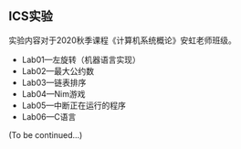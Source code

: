## ICS实验

实验内容对于2020秋季课程《计算机系统概论》安虹老师班级。

- Lab01—左旋转（机器语言实现）
- Lab02—最大公约数
- Lab03—链表排序
- Lab04—Nim游戏
- Lab05—中断正在运行的程序
- Lab06—C语言

(To be continued...)
